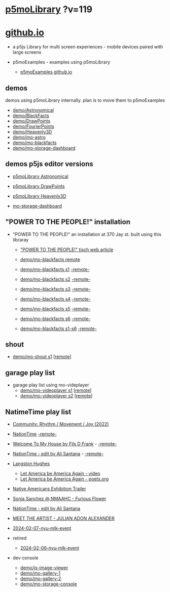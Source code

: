 # [p5moLibrary](https://github.com/molab-itp/p5moLibrary) ?v=119

# [github.io](https://molab-itp.github.io/p5moLibrary/src?v=119)

- a p5js Library for multi screen experiences - mobile devices paired with large screens

- p5moExamples - examples using p5moLibrary

  - [ p5moExamples github.io ](https://molab-itp.github.io/p5moExamples)

## demos

demos using p5moLibrary internally. plan is to move them to p5moExamples

- [demo/Astronomical](demo/Astronomical?v=119)
- [demo/BlackFacts](demo/BlackFacts?v=119)
- [demo/DrawPoints](demo/DrawPoints?v=119)
- [demo/FourierPoints](demo/FourierPoints?v=119)
- [demo/Heavenly3D](demo/Heavenly3D?v=119)
- [demo/mo-astro](demo/mo-astro?v=119)
- [demo/mo-blackfacts](demo/mo-blackfacts?v=119)
- [demo/mo-storage-dashboard](demo/mo-storage-dashboard?v=119)

## demos p5js editor versions

- [p5moLibrary Astronomical](https://editor.p5js.org/jht9629-nyu/sketches/iIIAb8KIDr)

- [p5moLibrary DrawPoints](https://editor.p5js.org/jht9629-nyu/sketches/TQyVoswjQ)

- [p5moLibrary Heavenly3D](https://editor.p5js.org/jht9629-nyu/sketches/6VM5IMP4m)

- [mo-storage-dashboard](https://editor.p5js.org/jht9629-nyu/sketches/Osz28nOS9)

## "POWER TO THE PEOPLE!" installation

- "POWER TO THE PEOPLE!" an installation at 370 Jay st. built using this libraray

  - ["POWER TO THE PEOPLE!" tisch web article](https://tisch.nyu.edu/itp/news/spring-2024/community-facing-interactive-installations-on-the-ground-floor-o)

  - [demo/mo-blackfacts remote](demo/mo-blackfacts?v=119)
  - [demo/mo-blackfacts s1](demo/mo-blackfacts?v=119&group=s1&qrcode=mo-blackfacts-qrcode-1.png) [-remote-](demo/mo-blackfacts?v=119&group=s1)
  - [demo/mo-blackfacts s2](demo/mo-blackfacts?v=119&group=s2&qrcode=mo-blackfacts-qrcode-2.png) [-remote-](demo/mo-blackfacts?v=119&group=s2)
  - [demo/mo-blackfacts s3](demo/mo-blackfacts?v=119&group=s3&qrcode=mo-blackfacts-qrcode-3.png) [-remote-](demo/mo-blackfacts?v=119&group=s3)
  - [demo/mo-blackfacts s4](demo/mo-blackfacts?v=119&group=s4&qrcode=mo-blackfacts-qrcode-4.png) [-remote-](demo/mo-blackfacts?v=119&group=s4)
  - [demo/mo-blackfacts s5](demo/mo-blackfacts?v=119&group=s5&qrcode=mo-blackfacts-qrcode-5.png) [-remote-](demo/mo-blackfacts?v=119&group=s5)
  - [demo/mo-blackfacts s6](demo/mo-blackfacts?v=119&group=s6&qrcode=mo-blackfacts-qrcode-6.png) [-remote-](demo/mo-blackfacts?v=119&group=s6)
  - [demo/mo-blackfacts s1-s6](demo/mo-blackfacts?v=119&group=s1,s2,s3,s4,s5,s6&qrcode=mo-blackfacts-qrcode-1-6.png) [-remote-](demo/mo-blackfacts?v=119&group=s1,s2,s3,s4,s5,s6)

## shout

- [demo/mo-shout s1](demo/mo-shout?v=119&group=s1&qrcode=mo-shout-qrcode-1.png) [[remote](qrcode/mo-shout.html?v=119&group=s1)]
<!-- https://molab-itp.github.io/p5moLibrary/src/qrcode/mo-shout.html?group=s1 -->

## garage play list

- garage play list using mo-videplayer
  - [demo/mo-videoplayer s1](demo/mo-videoplayer?v=119&group=s1&qrcode=mo-videoplayer-qrcode-1.png)
    [[remote](qrcode/mo-videoplayer.html?v=119&group=s1)]
  - [demo/mo-videoplayer s2](demo/mo-videoplayer?v=119&group=s2&qrcode=mo-videoplayer-qrcode-2.png)
    [[remote](qrcode/mo-videoplayer.html?v=119&group=s2)]

## NatimeTime play list

- [Community: Rhythm / Movement / Joy (2022)](demo/mo-videoplayer/index.html?playlist=8HfVf69nUX0)

- [NationTime](demo/mo-videoplayer/index.html?qrcode=NationTime.png) [-remote-](demo/mo-videoplayer/index.html)

- [Welcome To My House by Fils D Frank](demo/mo-videoplayer/?playlist=kinLtCLHYvo&title=Welcome%20To%20My%20House%20by%20Fils%20D%20Frank&qrcode=NationTime.png) - [-remote-](demo/mo-videoplayer/?playlist=kinLtCLHYvo&title=Welcome%20To%20My%20House%20by%20Fils%20D%20Frank)

- [NationTime - edit by Ali Santana](demo/mo-videoplayer/?playlist=-UtKxghWlvY&title=NationTime%20-%20ELUCID%20-%20BETAMAX&qrcode=NationTime.png) - [-remote-](demo/mo-videoplayer/?playlist=-UtKxghWlvY&title=NationTime%20-%20ELUCID%20-%20BETAMAX)

- [Langston Hughes ](demo/BlackFacts?playlist=XzI3huqpCi4)

  - [Let America be America Again - video](demo/mo-blackfacts?playlist=CFNM8GB_Yp0&title=%E2%98%85)
  - [Let America be America Again - poets.org](https://poets.org/poem/let-america-be-america-again)

- [Native Americans Exhibition Trailer](demo/BlackFacts?playlist=hpjNGTYvpxw)

- [Sonia Sanchez @ NMAAHC - Furious Flower](demo/mo-blackfacts?playlist=FNLp8e-cfgk&title=Sonia%20Sanchez)

- [NationTime - edit by Ali Santana](demo/mo-videoplayer?playlist=-UtKxghWlvY&title=NationTime%20-%20ELUCID%20-%20BETAMAX&qrcode=NationTime.png)

- [MEET THE ARTIST - JULIAN ADON ALEXANDER](demo/mo-blackfacts?playlist=wk0La_2igws&title=MEET%20THE%20ARTIST%20-%20JULIAN%20ADON%20ALEXANDE%20-%20What%20it%20is&qrcode=JULIAN.png)

- [2024-02-07-nyu-mlk-event](demo/mo-blackfacts?playlist=lG758MniLYg&qrcode=annoucement-01.png&title=2024-02-07-nyu-mlk-event)

- retired

  - [2024-02-06-nyu-mlk-event](demo/mo-blackfacts?playlist=zbRz5xTaLYI&qrcode=annoucement-01.png&title=2024-02-06-nyu-mlk-event)
  <!-- - [Weapons of White Destruction - TJ](demo/mo-blackfacts?playlist=ob8YQPGJiHY&title=Weapons%20of%20White%20Destruction%20-%20TJ&&qrcode=TJ.png) -->

- dev console

  - [demo/js-image-viewer](demo/js-image-viewer?v=119)
  - [demo/mo-gallery-1](demo/mo-gallery-1?v=119)
  - [demo/mo-gallery-2](demo/mo-gallery-2?v=119)
  - [demo/mo-storage-console](demo/mo-storage-console?v=119)

<!--

- retired
  - [demo/mo-astro-host-0](demo/mo-astro-host-0?v=119)
  - [demo/mo-astro-host-1](demo/mo-astro-host-1?v=119)
  - [demo/mo-astro-remote-0](demo/mo-astro-remote-0?v=119)
  - [demo/mo-astro-remote-1](demo/mo-astro-remote-1?v=119)

  - [demo/mo-blackfacts-host](demo/mo-blackfacts-host?v=119)
  - [demo/mo-blackfacts-remote](demo/mo-blackfacts-remote?v=119)

# https://www.youtube.com/watch?v=hpjNGTYvpxw
# The Land Carries Our Ancestors: Contemporary Art by Native Americans Exhibition Trailer

 -->
